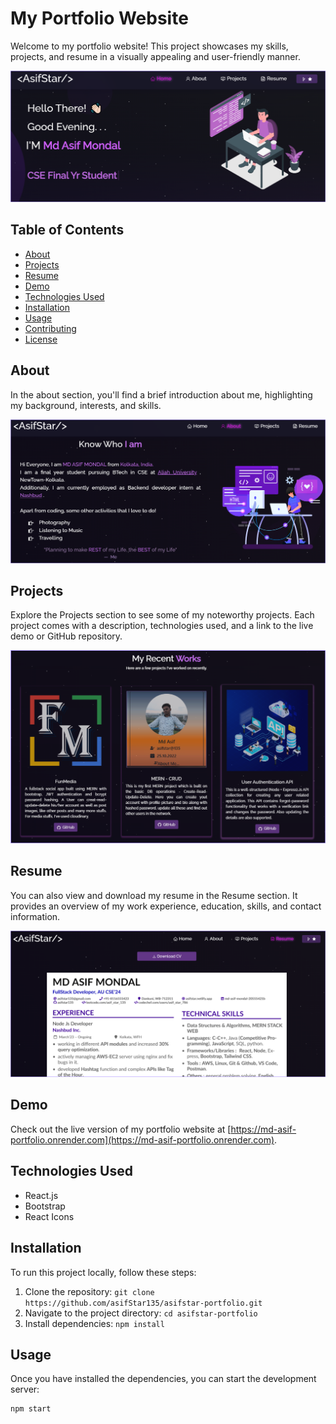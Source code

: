 # My Portfolio Website

Welcome to my portfolio website! This project showcases my skills, projects, and resume in a visually appealing and user-friendly manner.

![Portfolio Website Screenshot](/src//Assets/website-image.png)

## Table of Contents

- [About](#about)
- [Projects](#projects)
- [Resume](#resume)
- [Demo](#demo)
- [Technologies Used](#technologies-used)
- [Installation](#installation)
- [Usage](#usage)
- [Contributing](#contributing)
- [License](#license)

## About

In the about section, you'll find a brief introduction about me, highlighting my background, interests, and skills.

![About Section Screenshot](/src/Assets/about-web.png)
 
## Projects

Explore the Projects section to see some of my noteworthy projects. Each project comes with a description, technologies used, and a link to the live demo or GitHub repository.

![Projects Section Screenshot](/src/Assets/project-web.png)

## Resume

You can also view and download my resume in the Resume section. It provides an overview of my work experience, education, skills, and contact information.

![Resume Section Screenshot](/src/Assets/resume-web.png)

## Demo

Check out the live version of my portfolio website at [https://md-asif-portfolio.onrender.com](https://md-asif-portfolio.onrender.com).

## Technologies Used

- React.js
- Bootstrap
- React Icons

## Installation

To run this project locally, follow these steps:

1. Clone the repository: `git clone https://github.com/asifStar135/asifstar-portfolio.git`
2. Navigate to the project directory: `cd asifstar-portfolio`
3. Install dependencies: `npm install`

## Usage

Once you have installed the dependencies, you can start the development server:

```bash
npm start
